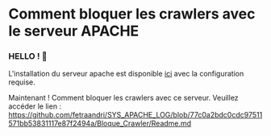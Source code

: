 # Comment bloquer les crawlers avec le serveur APACHE

### HELLO ! 👋

L'installation du serveur apache est disponible [ici](https://github.com/fetraandri/SYS_SERVEUR/blob/556db932a7e6babb6b7191af94180c35f56643c1/APACHE/Readme.md) avec la configuration requise. 

Maintenant ! Comment bloquer les crawlers avec ce serveur. 
Veuillez accéder le lien : https://github.com/fetraandri/SYS_APACHE_LOG/blob/77c0a2bdc0cdc97511571bb53831117e87f2494a/Bloque_Crawler/Readme.md



